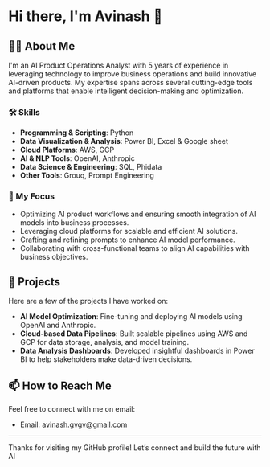 # Hi there, I'm Avinash 👋

## 👩‍💻 About Me
I'm an AI Product Operations Analyst with 5 years of experience in leveraging technology to improve business operations and build innovative AI-driven products. My expertise spans across several cutting-edge tools and platforms that enable intelligent decision-making and optimization.

### 🛠️ Skills
- **Programming & Scripting**: Python
- **Data Visualization & Analysis**: Power BI, Excel & Google sheet
- **Cloud Platforms**: AWS, GCP
- **AI & NLP Tools**: OpenAI, Anthropic
- **Data Science & Engineering**: SQL, Phidata
- **Other Tools**: Grouq, Prompt Engineering

### 🎯 My Focus
- Optimizing AI product workflows and ensuring smooth integration of AI models into business processes.
- Leveraging cloud platforms for scalable and efficient AI solutions.
- Crafting and refining prompts to enhance AI model performance.
- Collaborating with cross-functional teams to align AI capabilities with business objectives.

## 🚀 Projects
Here are a few of the projects I have worked on:
- **AI Model Optimization**: Fine-tuning and deploying AI models using OpenAI and Anthropic.
- **Cloud-based Data Pipelines**: Built scalable pipelines using AWS and GCP for data storage, analysis, and model training.
- **Data Analysis Dashboards**: Developed insightful dashboards in Power BI to help stakeholders make data-driven decisions.

## 📫 How to Reach Me
Feel free to connect with me on email:

- Email: avinash.gvgv@gmail.com

---

Thanks for visiting my GitHub profile! Let’s connect and build the future with AI

